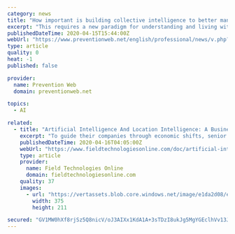 ```yaml
---
category: news
title: "How important is building collective intelligence to better manage systemic risks?"
excerpt: "This requires a new paradigm for understanding and living with uncertainty and complexity. One that activates the power of human, social and contextual intelligence, and where possible, leverages it through appropriately designed artificial intelligence. This is at the core of systemic risk governance. Developing the capability for contextual ..."
publishedDateTime: 2020-04-15T15:44:00Z
webUrl: "https://www.preventionweb.net/english/professional/news/v.php?id=71310&pid:50"
type: article
quality: 0
heat: -1
published: false

provider:
  name: Prevention Web
  domain: preventionweb.net

topics:
  - AI

related:
  - title: "Artificial Intelligence And Location Intelligence: A Business Guide"
    excerpt: "To guide their companies through economic shifts, senior executives must understand how technology supports business strategy. Today, that awareness includes artificial intelligence (AI). But without business context, AI will deliver limited value. Forward-thinking executives are discovering that a complementary technology can contextualize AI ..."
    publishedDateTime: 2020-04-16T04:05:00Z
    webUrl: "https://www.fieldtechnologiesonline.com/doc/artificial-intelligence-and-location-intelligence-a-business-guide-0001"
    type: article
    provider:
      name: Field Technologies Online
      domain: fieldtechnologiesonline.com
    quality: 37
    images:
      - url: "https://vertassets.blob.core.windows.net/image/e1da2d08/e1da2d08-cb3c-4bcc-a359-a98e9d346bb4/375_250-istock_1145990155.jpg"
        width: 375
        height: 211

secured: "GV1MW0hXf8rjSz5Q8nicV/oJ3AIXx1KdA1A+3sTDzI8ukJg5MgYGEclhVv13Jyi/t3bOsQuofg9hIFnKwWCnFW4zuIb1ERdDhTzFyqvBEpypc1/tN09FD7AnUZoF4rhSp0EZZPkBMykGB28qnLbX/VRxIqggJHUF5cLx2UaVM/iW81vz5zuZNI5oT98Nz3Lg8WECQR566jH/khWfWgUsK+NfNcBdP6shP2T6a2dgOvFAuYp9Qjlpf31hYPPC4zE1E1/gR9xmF4k2Xi5Lup5L8QZpeEJaf9ka9dSil4Lzat1H+YlESvyYY0iJIPwgUyU6idmU14ZJ5HylCNTxiOvckLwWLdzc9zwRvxFMnAe5S5Ol1+rqa0brZcOR5TL1b8wXEsMrhhhjSLgdxEpboiobl2meipVdx8zGA3qcARBdDR5XN7wg4qTGgsUwXoElRyQrWpawmEFSm6vrtF/nKInrLbd+Yc/qrNNNha2Np9AICkU=;Pre3zJ+qe+CXWWktIFApcw=="
---
```


